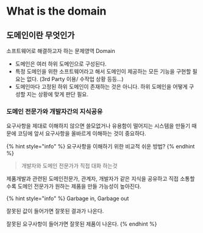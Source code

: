 # What is the domain

## 도메인이란 무엇인가

소프트웨어로 해결하고자 하는 문제영역 Domain

* 도메인은 여러 하위 도메인으로 구성된다.
* 특정 도메인을 위한 소프트웨어라고 해서 도메인이 제공하는 모든 기능을 구현할 필요는 없다. (3rd Party 이용/ 수작업 상황 등등...)
* 도메인마다 고정된 하위 도메인이 존재하는 것은 아니다. 하위 도메인을 어떻게 구성할 지는 상황에 맞게 판단 필요.



### 도메인 전문가와 개발자간의 지식공유

&#x20;요구사항을 제대로 이해하지 않으면 쓸모없거나 유용함이 떨어지는 시스템을 만들기 때문에 코딩에 앞서 요구사항을 올바르게 이해하는 것이 중요하다.

{% hint style="info" %}
요구사항을 이해하기 위한 비교적 쉬운 방법?
{% endhint %}

> 개발자와 도메인 전문가가 직접 대화 하는것

제품개발과 관련된 도메인전문가, 관계자, 개발자가 같은 지식을 공유하고 직접 소통할수록 도메인 전문가가 원하는 제품을 만들 가능성이 높아진다.

{% hint style="info" %}
Garbage in, Garbage out&#x20;

잘못된 값이 들어가면 잘못된 결과가 나온다.&#x20;

잘못된 요구사항이 들어가면 잘못된 제품이 나온다.&#x20;
{% endhint %}
